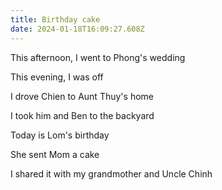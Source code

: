 ```yaml
---
title: Birthday cake
date: 2024-01-18T16:09:27.608Z
---
```


This afternoon, I went to Phong's wedding

This evening, I was off

I drove Chien to Aunt Thuy's home

I took him and Ben to the backyard

Today is Lom's birthday

She sent Mom a cake

I shared it with my grandmother and Uncle Chinh
